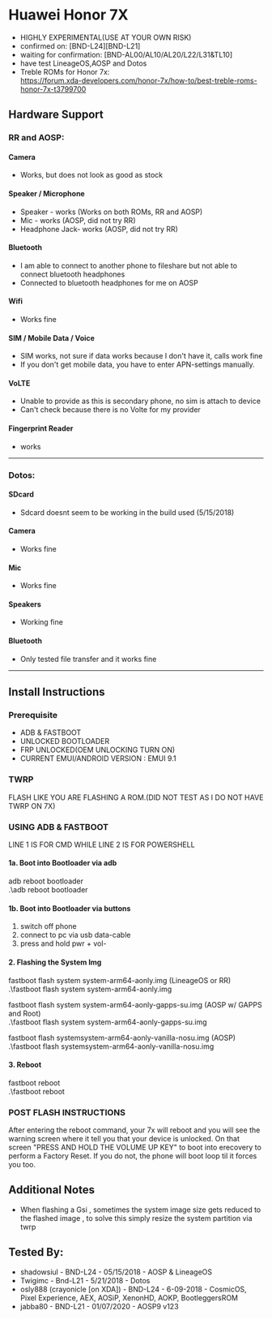 # Huawei Honor 7X

* HIGHLY EXPERIMENTAL(USE AT YOUR OWN RISK)
* confirmed on: [BND-L24][BND-L21]
* waiting for confirmation: [BND-AL00/AL10/AL20/L22/L31&TL10]
* have test LineageOS,AOSP and Dotos
* Treble ROMs for Honor 7x:  
  https://forum.xda-developers.com/honor-7x/how-to/best-treble-roms-honor-7x-t3799700

## Hardware Support
### RR and AOSP:
#### Camera
* Works, but does not look as good as stock

#### Speaker / Microphone
* Speaker - works (Works on both ROMs, RR and AOSP)
* Mic - works (AOSP, did not try RR)
* Headphone Jack- works (AOSP, did not try RR)

#### Bluetooth
* I am able to connect to another phone to fileshare but not able to connect bluetooth headphones
* Connected to bluetooth headphones for me on AOSP

#### Wifi
* Works fine

#### SIM / Mobile Data / Voice
* SIM works, not sure if data works because I don't have it, calls work fine
* If you don't get mobile data, you have to enter APN-settings manually.

#### VoLTE
* Unable to provide as this is secondary phone, no sim is attach to device
* Can't check because there is no Volte for my provider

#### Fingerprint Reader
* works

---

### Dotos:
#### SDcard
* Sdcard doesnt seem to be working in the build used (5/15/2018)
#### Camera 
* Works fine
#### Mic
* Works fine
#### Speakers 
* Working fine
#### Bluetooth
* Only tested file transfer and it works fine

---

## Install Instructions

### Prerequisite
* ADB & FASTBOOT 
* UNLOCKED BOOTLOADER
* FRP UNLOCKED(OEM UNLOCKING TURN ON)
* CURRENT EMUI/ANDROID VERSION : EMUI 9.1

### TWRP
FLASH LIKE YOU ARE FLASHING A ROM.(DID NOT TEST AS I DO NOT HAVE TWRP ON 7X)

### USING ADB & FASTBOOT
LINE 1 IS FOR CMD WHILE LINE 2 IS FOR POWERSHELL

#### 1a. Boot into Bootloader via adb
adb reboot bootloader  
.\adb reboot bootloader

#### 1b. Boot into Bootloader via buttons
1. switch off phone
2. connect to pc via usb data-cable
3. press and hold pwr + vol-

#### 2. Flashing the System Img

fastboot flash system system-arm64-aonly.img (LineageOS or RR)  
.\fastboot flash system system-arm64-aonly.img

fastboot flash system system-arm64-aonly-gapps-su.img (AOSP w/ GAPPS and Root)  
.\fastboot flash system system-arm64-aonly-gapps-su.img

fastboot flash systemsystem-arm64-aonly-vanilla-nosu.img (AOSP)  
.\fastboot flash systemsystem-arm64-aonly-vanilla-nosu.img

#### 3. Reboot
fastboot reboot  
.\fastboot reboot

### POST FLASH INSTRUCTIONS

After entering the reboot command, your 7x will reboot and you will see the warning screen where it tell you that your device is unlocked. On that screen "PRESS AND HOLD THE VOLUME UP KEY" to boot into erecovery to perform a Factory Reset. 
If you do not, the phone will boot loop til it forces you too.


## Additional Notes
* When flashing a Gsi , sometimes the system image size gets reduced to the flashed image , to solve this simply resize the system partition via twrp 


## Tested By:
* shadowsiul - BND-L24 - 05/15/2018 - AOSP & LineageOS
* Twigimc - Bnd-L21 - 5/21/2018 - Dotos
* osly888 (crayonicle [on XDA]) - BND-L24 - 6-09-2018 - CosmicOS, Pixel Experience, AEX, AOSiP, XenonHD, AOKP, BootleggersROM
* jabba80 - BND-L21 - 01/07/2020 - AOSP9 v123